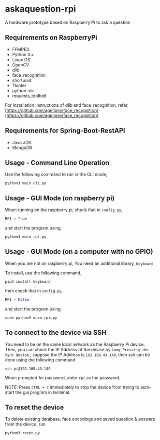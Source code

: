 # askaquestion-rpi
A hardware prototype based on Raspberry Pi to ask a question


## Requirements on RaspberryPi
- FFMPEG
- Python 3.x
- Linux OS
- OpenCV
- dlib
- face_recognition
- shortuuid
- Tkinter
- python-vlc
- requests_toolbelt

For Installation instructions of dlib and face_recognition, refer,
[https://github.com/ageitgey/face_recognition](https://github.com/ageitgey/face_recognition)


## Requirements for Spring-Boot-RestAPI
- Java JDK
- MongoDB


## Usage - Command Line Operation
Use the following command to run in the CLI mode,

```
python3 main_cli.py
```

## Usage - GUI Mode (on raspberry pi)
When running on the raspberry pi, check that in `config.py`,

```python
RPI = True
```

and start the program using,

```
python3 main_rpi.py
```

## Usage - GUI Mode (on a computer with no GPIO)
When you are not on raspberry pi, You need an additional library, `keyboard`

To install, use the following command,

```
pip3 install keyboard
```

then check that in `config.py`,

```python
RPI = False
```

and start the program using,

```
sudo python3 main_rpi.py
```

## To connect to the device via SSH
You need to be on the same local network as the Raspberry Pi device. Then, you can check the IP Address of the device by `Long Pressing the Sync Button` , suppose the IP Address is `192.168.43.149`, then ssh can be done using the following command

```
ssh pi@192.168.43.149
```
When prompted for password, enter `rpi` as the password.

NOTE: Press `CTRL + C` immediately to stop the device from trying to auto-start the gui program in terminal.


## To reset the device
To delete existing database, face encodings and saved question & answers from the device, run
```
python3 reset.py
```
